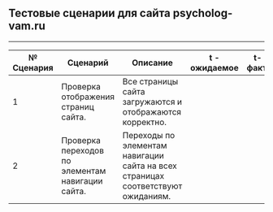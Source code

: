 ## Тестовые сценарии для сайта psycholog-vam.ru 
---

| № Сценария     | Сценарий                                                   |   Описание                                                     | t - ожидаемое | t- факт. |
|----------------|------------------------------------------------------------|----------------------------------------------------------------|---------------|----------|
|1               | Проверка отображения страниц сайта.                        | Все страницы сайта загружаются и отображаются корректно.       |
|2               | Проверка переходов по элементам навигации сайта.           | Переходы по элементам навигации сайта на всех страницах cooтветствуют ожиданиям.|